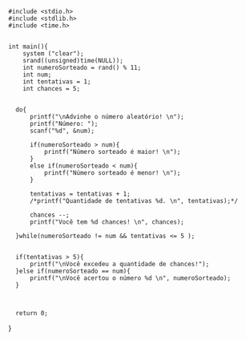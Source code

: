 
    #include <stdio.h>
    #include <stdlib.h>
    #include <time.h>
    
    
    int main(){
        system ("clear");
        srand((unsigned)time(NULL));
        int numeroSorteado = rand() % 11;
        int num;
        int tentativas = 1;
        int chances = 5;
      
      
      do{
          printf("\nAdvinhe o número aleatório! \n");
          printf("Número: ");
          scanf("%d", &num);
          
          if(numeroSorteado > num){
              printf("Número sorteado é maior! \n");
          }
          else if(numeroSorteado < num){
              printf("Número sorteado é menor! \n");
          }
              
          tentativas = tentativas + 1;
          /*printf("Quantidade de tentativas %d. \n", tentativas);*/
          
          chances --;
          printf("Você tem %d chances! \n", chances);    
              
      }while(numeroSorteado != num && tentativas <= 5 );
      
          
      if(tentativas > 5){
          printf("\nVocê excedeu a quantidade de chances!");
      }else if(numeroSorteado == num){
          printf("\nVocê acertou o número %d \n", numeroSorteado);
      }    
      
      
  
      return 0;
  }

